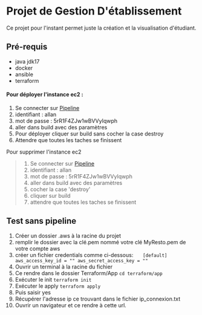 # Projet de Gestion D'établissement

Ce projet pour l'instant permet juste la création et la visualisation d'étudiant.


## Pré-requis
* java jdk17
* docker
* ansible
* terraform


#### Pour déployer l'instance ec2 :
1. Se connecter sur [Pipeline](http://146.59.154.110:8080/job/GestionEtudiant/)
2. identifiant : allan
3. mot de passe : 5rR1F4ZJw1wBVVyIqwph
4. aller dans build avec des paramètres
5. Pour déployer cliquer sur build sans cocher la case destroy
6. Attendre que toutes les taches se finissent

Pour supprimer l'instance ec2
> 1. Se connecter sur [Pipeline](http://146.59.154.110:8080/job/GestionEtudiant/)
> 2. identifiant : allan
> 3. mot de passe : 5rR1F4ZJw1wBVVyIqwph
> 4. aller dans build avec des paramètres
> 5. cocher la case 'destroy'
> 6. cliquer sur build
> 7. attendre que toutes les taches se finissent

 

## Test sans pipeline

1. Créer un dossier .aws à la racine du projet
2. remplir le dossier avec la clé.pem nommé votre clé  MyResto.pem de votre compte aws
3. créer un fichier credentials comme ci-dessous:
`   [default]
   aws_access_key_id = ""
   aws_secret_access_key = ""`
4. Ouvrir un terminal à la racine du fichier 
5. Ce rendre dans le dossier Terraform/App 
`cd terraform/app`
6. Exécuter le init
`terraform init`
7. Exécuter le apply
   `terraform apply`
8. Puis saisir yes
9. Récupérer l'adresse ip ce trouvant dans le fichier ip_connexion.txt
10. Ouvrir un navigateur et ce rendre à cette url.

